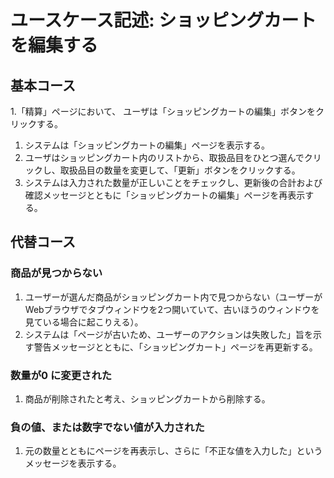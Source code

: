 # ユースケース記述: ショッピングカートを編集する

## 基本コース

1.「精算」ページにおいて、 ユーザは「ショッピングカートの編集」ボタンをクリックする。
1. システムは「ショッピングカートの編集」ページを表示する。
1. ユーザはショッピングカート内のリストから、取扱品目をひとつ選んでクリックし、取扱品目の数量を変更して、「更新」ボタンをクリックする。
1. システムは入力された数量が正しいことをチェックし、更新後の合計および確認メッセージとともに「ショッピングカートの編集」ページを再表示する。


## 代替コース

### 商品が見つからない

1. ユーザーが選んだ商品がショッピングカート内で見つからない（ユーザーがWebブラウザでタブウィンドウを2つ開いていて、古いほうのウィンドウを見ている場合に起こりえる）。
1. システムは「ページが古いため、ユーザーのアクションは失敗した」旨を示す警告メッセージとともに、「ショッピングカート」ページを再更新する。

### 数量が0 に変更された

1. 商品が削除されたと考え、ショッピングカートから削除する。

### 負の値、または数字でない値が入力された

1. 元の数量とともにページを再表示し、さらに「不正な値を入力した」というメッセージを表示する。
